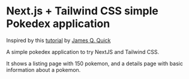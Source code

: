 # Next.js + Tailwind CSS simple Pokedex application

Inspired by this [tutorial](https://www.youtube.com/watch?v=LMRAEUPkFXI)
by [James Q. Quick](https://www.youtube.com/c/JamesQQuick)

A simple pokedex application to try NextJS and Tailwind CSS.

It shows a listing page with 150 pokemon, and a details page with basic information about a pokemon.
